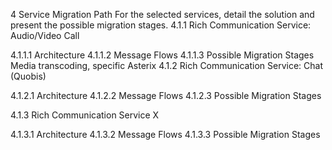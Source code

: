 4	Service Migration Path
For the selected services, detail the solution and present the possible migration stages.
4.1.1	Rich Communication Service: Audio/Video Call 

4.1.1.1	Architecture
4.1.1.2	Message Flows
4.1.1.3	Possible Migration Stages
Media transcoding, specific 
Asterix
4.1.2	Rich Communication Service: Chat (Quobis)

4.1.2.1	Architecture
4.1.2.2	Message Flows
4.1.2.3	Possible Migration Stages

4.1.3	Rich Communication Service X

4.1.3.1	Architecture
4.1.3.2	Message Flows
4.1.3.3	Possible Migration Stages
